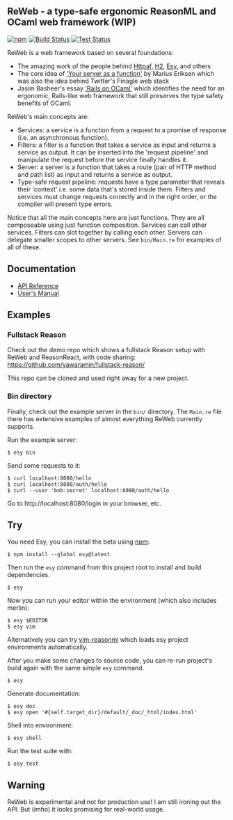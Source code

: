 ## ReWeb - a type-safe ergonomic ReasonML and OCaml web framework (WIP)

[![npm](https://img.shields.io/npm/v/@yawaramin/re-web.svg)](https://npmjs.org/package/@yawaramin/re-web)
[![Build Status](https://dev.azure.com/yawaramin/re-web/_apis/build/status/yawaramin.re-web?branchName=main)](https://dev.azure.com/yawaramin/re-web/_build/latest?definitionId=1&branchName=main)
[![Test Status](https://img.shields.io/azure-devops/tests/yawaramin/re-web/4?compact_message)](https://dev.azure.com/yawaramin/re-web/_test/analytics?definitionId=4&contextType=build)

ReWeb is a web framework based on several foundations:

- The amazing work of the people behind
  [Httpaf](https://github.com/inhabitedtype/httpaf),
  [H2](https://github.com/anmonteiro/ocaml-h2), [Esy](https://esy.sh/),
  and others
- The core idea of
  ['Your server as a function'](https://monkey.org/~marius/funsrv.pdf)
  by Marius Eriksen which was also the idea behind Twitter's Finagle web
  stack
- Jasim Basheer's essay
  ['Rails on OCaml'](https://protoship.io/blog/rails-on-ocaml/) which
  identifies the need for an ergonomic, Rails-like web framework that
  still preserves the type safety benefits of OCaml.

ReWeb's main concepts are:

- Services: a service is a function from a request to a promise of
  response (i.e. an asynchronous function).
- Filters: a filter is a function that takes a service as input and
  returns a service as output. It can be inserted into the 'request
  pipeline' and manipulate the request before the service finally
  handles it.
- Server: a server is a function that takes a route (pair of HTTP method
  and path list) as input and returns a service as output.
- Type-safe request pipeline: requests have a type parameter that
  reveals their 'context' i.e. some data that's stored inside them.
  Filters and services must change requests correctly and in the right
  order, or the compiler will present type errors.

Notice that all the main concepts here are just functions. They are all
composeable using just function composition. Services can call other
services. Filters can slot together by calling each other. Servers can
delegate smaller scopes to other servers. See `bin/Main.re` for examples
of all of these.

## Documentation

- [API Reference](https://yawaramin.github.io/re-web/re-web/ReWeb/index.html)
- [User's Manual](https://yawaramin.github.io/re-web/re-web/ReWeb__Manual/index.html)

## Examples

### Fullstack Reason

Check out the demo repo which shows a fullstack Reason setup with ReWeb
and ReasonReact, with code sharing:
https://github.com/yawaramin/fullstack-reason/

This repo can be cloned and used right away for a new project.

### Bin directory

Finally, check out the example server in the `bin/` directory. The
`Main.re` file there has extensive examples of almost everything ReWeb
currently supports.

Run the example server:

    $ esy bin

Send some requests to it:

    $ curl localhost:8080/hello
    $ curl localhost:8080/auth/hello
    $ curl --user 'bob:secret' localhost:8080/auth/hello

Go to http://localhost:8080/login in your browser, etc.

## Try

You need Esy, you can install the beta using [npm](https://npmjs.com):

    $ npm install --global esy@latest

Then run the `esy` command from this project root to install and build dependencies.

    $ esy

Now you can run your editor within the environment (which also includes merlin):

    $ esy $EDITOR
    $ esy vim

Alternatively you can try [vim-reasonml](https://github.com/jordwalke/vim-reasonml)
which loads esy project environments automatically.

After you make some changes to source code, you can re-run project's build
again with the same simple `esy` command.

    $ esy

Generate documentation:

    $ esy doc
    $ esy open '#{self.target_dir}/default/_doc/_html/index.html'

Shell into environment:

    $ esy shell

Run the test suite with:

    $ esy test

## Warning

ReWeb is experimental and not for production use! I am still ironing out
the API. But (imho) it looks promising for real-world usage.
